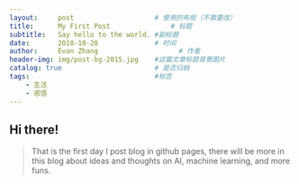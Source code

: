```yaml
---
layout:     post                    # 使用的布局（不需要改）
title:      My First Post               # 标题 
subtitle:   Say hello to the world. #副标题
date:       2018-10-28              # 时间
author:     Evan Zhang                    # 作者
header-img: img/post-bg-2015.jpg    #这篇文章标题背景图片
catalog: true                       # 是否归档
tags:                               #标签
    - 生活
    - 感悟
---
```


## Hi there!
>That is the  first day I post blog in github pages, there will be more in this blog about ideas and thoughts on AI, machine learning, and more funs.

 

 
